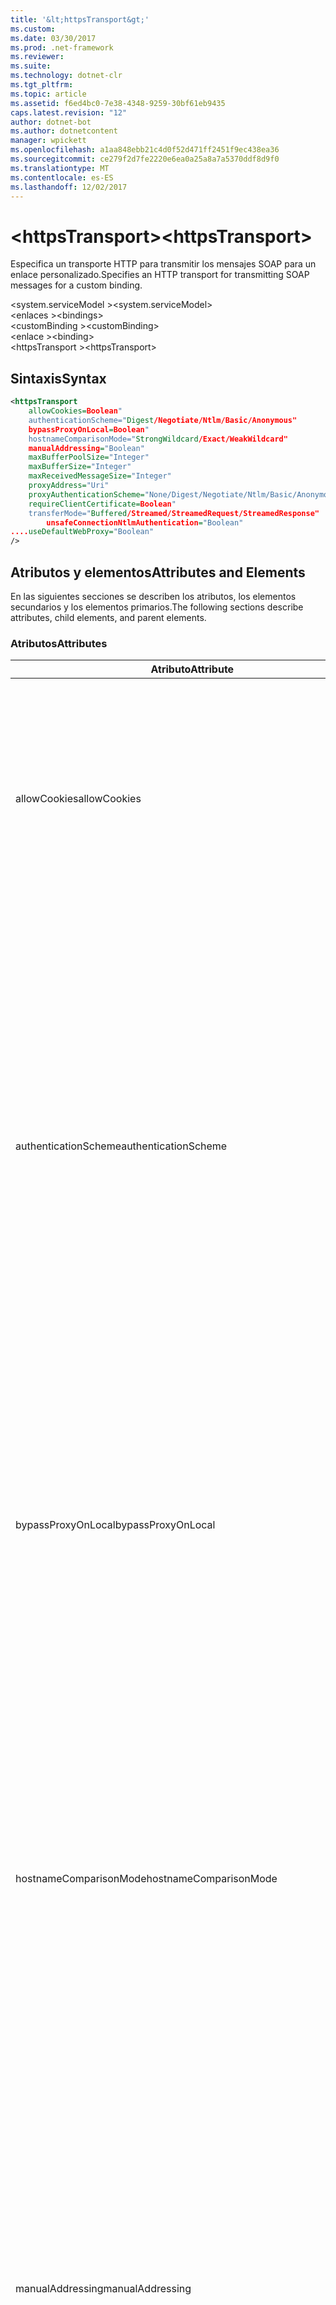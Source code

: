 ```yaml
---
title: '&lt;httpsTransport&gt;'
ms.custom: 
ms.date: 03/30/2017
ms.prod: .net-framework
ms.reviewer: 
ms.suite: 
ms.technology: dotnet-clr
ms.tgt_pltfrm: 
ms.topic: article
ms.assetid: f6ed4bc0-7e38-4348-9259-30bf61eb9435
caps.latest.revision: "12"
author: dotnet-bot
ms.author: dotnetcontent
manager: wpickett
ms.openlocfilehash: a1aa848ebb21c4d0f52d471ff2451f9ec438ea36
ms.sourcegitcommit: ce279f2d7fe2220e6ea0a25a8a7a5370ddf8d9f0
ms.translationtype: MT
ms.contentlocale: es-ES
ms.lasthandoff: 12/02/2017
---
```

# <a name="lthttpstransportgt"></a><span data-ttu-id="70511-102">&lt;httpsTransport&gt;</span><span class="sxs-lookup"><span data-stu-id="70511-102">&lt;httpsTransport&gt;</span></span>
<span data-ttu-id="70511-103">Especifica un transporte HTTP para transmitir los mensajes SOAP para un enlace personalizado.</span><span class="sxs-lookup"><span data-stu-id="70511-103">Specifies an HTTP transport for transmitting SOAP messages for a custom binding.</span></span>  
  
 <span data-ttu-id="70511-104">\<system.serviceModel ></span><span class="sxs-lookup"><span data-stu-id="70511-104">\<system.serviceModel></span></span>  
<span data-ttu-id="70511-105">\<enlaces ></span><span class="sxs-lookup"><span data-stu-id="70511-105">\<bindings></span></span>  
<span data-ttu-id="70511-106">\<customBinding ></span><span class="sxs-lookup"><span data-stu-id="70511-106">\<customBinding></span></span>  
<span data-ttu-id="70511-107">\<enlace ></span><span class="sxs-lookup"><span data-stu-id="70511-107">\<binding></span></span>  
<span data-ttu-id="70511-108">\<httpsTransport ></span><span class="sxs-lookup"><span data-stu-id="70511-108">\<httpsTransport></span></span>  
  
## <a name="syntax"></a><span data-ttu-id="70511-109">Sintaxis</span><span class="sxs-lookup"><span data-stu-id="70511-109">Syntax</span></span>  
  
```xml  
<httpsTransport  
    allowCookies=Boolean"  
    authenticationScheme="Digest/Negotiate/Ntlm/Basic/Anonymous"  
    bypassProxyOnLocal=Boolean"  
    hostnameComparisonMode="StrongWildcard/Exact/WeakWildcard"  
    manualAddressing="Boolean"  
    maxBufferPoolSize="Integer"  
    maxBufferSize="Integer"  
    maxReceivedMessageSize="Integer"  
    proxyAddress="Uri"  
    proxyAuthenticationScheme="None/Digest/Negotiate/Ntlm/Basic/Anonymous"        realm="String"  
    requireClientCertificate=Boolean"  
    transferMode="Buffered/Streamed/StreamedRequest/StreamedResponse"  
        unsafeConnectionNtlmAuthentication="Boolean"  
....useDefaultWebProxy="Boolean"  
/>  
```  
  
## <a name="attributes-and-elements"></a><span data-ttu-id="70511-110">Atributos y elementos</span><span class="sxs-lookup"><span data-stu-id="70511-110">Attributes and Elements</span></span>  
 <span data-ttu-id="70511-111">En las siguientes secciones se describen los atributos, los elementos secundarios y los elementos primarios.</span><span class="sxs-lookup"><span data-stu-id="70511-111">The following sections describe attributes, child elements, and parent elements.</span></span>  
  
### <a name="attributes"></a><span data-ttu-id="70511-112">Atributos</span><span class="sxs-lookup"><span data-stu-id="70511-112">Attributes</span></span>  
  
|<span data-ttu-id="70511-113">Atributo</span><span class="sxs-lookup"><span data-stu-id="70511-113">Attribute</span></span>|<span data-ttu-id="70511-114">Descripción</span><span class="sxs-lookup"><span data-stu-id="70511-114">Description</span></span>|  
|---------------|-----------------|  
|<span data-ttu-id="70511-115">allowCookies</span><span class="sxs-lookup"><span data-stu-id="70511-115">allowCookies</span></span>|<span data-ttu-id="70511-116">Un valor booleano que especifica si el cliente acepta las cookies y las propaga en solicitudes futuras.</span><span class="sxs-lookup"><span data-stu-id="70511-116">A Boolean value that specifies whether the client accepts cookies and propagates them on future requests.</span></span> <span data-ttu-id="70511-117">De manera predeterminada, es `false`.</span><span class="sxs-lookup"><span data-stu-id="70511-117">The default is `false`.</span></span><br /><br /> <span data-ttu-id="70511-118">Puede usar este atributo al interactuar con los servicios Web ASMX que utilizan cookies.</span><span class="sxs-lookup"><span data-stu-id="70511-118">You can use this attribute when you interact with ASMX Web services that use cookies.</span></span> <span data-ttu-id="70511-119">De esta manera, puede estar seguro de que las cookies devueltas del servidor se copian automáticamente en todas las solicitudes de cliente futuras para ese servicio.</span><span class="sxs-lookup"><span data-stu-id="70511-119">In this way, you can be sure that the cookies returned from the server are automatically copied to all future client requests for that service.</span></span>|  
|<span data-ttu-id="70511-120">authenticationScheme</span><span class="sxs-lookup"><span data-stu-id="70511-120">authenticationScheme</span></span>|<span data-ttu-id="70511-121">Especifica el protocolo utilizado para autenticar solicitudes de cliente que son procesadas por un agente de escucha HTTP.</span><span class="sxs-lookup"><span data-stu-id="70511-121">Specifies the protocol used to authenticate client requests being processed by an HTTP listener.</span></span> <span data-ttu-id="70511-122">Los valores válidos son los siguientes:</span><span class="sxs-lookup"><span data-stu-id="70511-122">Valid values include the following:</span></span><br /><br /> <span data-ttu-id="70511-123">-Digest: Especifica la autenticación implícita.</span><span class="sxs-lookup"><span data-stu-id="70511-123">-   Digest: Specifies digest authentication.</span></span><br /><span data-ttu-id="70511-124">-Negotiate: Negocia con el cliente para determinar el esquema de autenticación.</span><span class="sxs-lookup"><span data-stu-id="70511-124">-   Negotiate: Negotiates with the client to determine the authentication scheme.</span></span> <span data-ttu-id="70511-125">Si cliente y el servidor son compatibles con Kerberos, se utiliza; de lo contrario, se utiliza NTLM.</span><span class="sxs-lookup"><span data-stu-id="70511-125">If both client and server support Kerberos, it is used; otherwise, NTLM is used.</span></span><br /><span data-ttu-id="70511-126">-Ntlm: Especifica la autenticación NTLM.</span><span class="sxs-lookup"><span data-stu-id="70511-126">-   Ntlm: Specifies NTLM authentication.</span></span><br /><span data-ttu-id="70511-127">-Basic: Especifica la autenticación básica.</span><span class="sxs-lookup"><span data-stu-id="70511-127">-   Basic: Specifies basic authentication.</span></span><br /><span data-ttu-id="70511-128">-Anonymous: Especifica la autenticación anónima.</span><span class="sxs-lookup"><span data-stu-id="70511-128">-   Anonymous: Specifies anonymous authentication.</span></span><br /><br /> <span data-ttu-id="70511-129">El valor predeterminado es Anonymous.</span><span class="sxs-lookup"><span data-stu-id="70511-129">The default is Anonymous.</span></span> <span data-ttu-id="70511-130">Este atributo es del tipo <xref:System.Net.AuthenticationSchemes>.</span><span class="sxs-lookup"><span data-stu-id="70511-130">This attribute is of type <xref:System.Net.AuthenticationSchemes>.</span></span> <span data-ttu-id="70511-131">Se puede establecer este atributo sólo una vez.</span><span class="sxs-lookup"><span data-stu-id="70511-131">This attribute can only be set once.</span></span>|  
|<span data-ttu-id="70511-132">bypassProxyOnLocal</span><span class="sxs-lookup"><span data-stu-id="70511-132">bypassProxyOnLocal</span></span>|<span data-ttu-id="70511-133">Valor de tipo booleano que indica si se omitirá el servidor proxy para las direcciones locales.</span><span class="sxs-lookup"><span data-stu-id="70511-133">A Boolean value that indicates whether to bypass the proxy server for local addresses.</span></span> <span data-ttu-id="70511-134">De manera predeterminada, es `false`.</span><span class="sxs-lookup"><span data-stu-id="70511-134">The default is `false`.</span></span><br /><br /> <span data-ttu-id="70511-135">Una dirección local es la que está en la LAN local o intranet.</span><span class="sxs-lookup"><span data-stu-id="70511-135">A local address is one that is on the local LAN or intranet.</span></span><br /><br /> [!INCLUDE[indigo1](../../../../../includes/indigo1-md.md)]<span data-ttu-id="70511-136"> siempre omite el proxy si la dirección de servicio comienza con http://localhost.</span><span class="sxs-lookup"><span data-stu-id="70511-136"> always ignores the proxy if the service address begins with http://localhost.</span></span><br /><br /> <span data-ttu-id="70511-137">Debería utilizar el nombre del host en lugar del localhost si desea que los clientes pasen por un proxy al comunicarse con los servicios en el mismo equipo.</span><span class="sxs-lookup"><span data-stu-id="70511-137">You should use the host name rather than localhost if you want clients to go through a proxy when talking to services on the same machine.</span></span>|  
|<span data-ttu-id="70511-138">hostnameComparisonMode</span><span class="sxs-lookup"><span data-stu-id="70511-138">hostnameComparisonMode</span></span>|<span data-ttu-id="70511-139">Especifica el modo de comparación de nombres de host HTTP usado para analizar los URI.</span><span class="sxs-lookup"><span data-stu-id="70511-139">Specifies the HTTP hostname comparison mode used to parse URIs.</span></span> <span data-ttu-id="70511-140">Los valores válidos son</span><span class="sxs-lookup"><span data-stu-id="70511-140">Valid values are,</span></span><br /><br /> <span data-ttu-id="70511-141">-StrongWildcard: ("+") coincide con todos los posibles nombres del host en el contexto de esquema especificado, puerto y URI relativo.</span><span class="sxs-lookup"><span data-stu-id="70511-141">-   StrongWildcard: ("+") matches all possible hostnames in the context of the specified scheme, port and relative URI.</span></span><br /><span data-ttu-id="70511-142">-Exacto: ningún carácter comodín</span><span class="sxs-lookup"><span data-stu-id="70511-142">-   Exact: no wildcards</span></span><br /><span data-ttu-id="70511-143">-WeakWildcard: ("*") coincide con todo posible nombre de host en el contexto de esquema especificado, puerto y URI relativo con los que no se han coincidido explícitamente o a través del mecanismo de carácter comodín fuerte.</span><span class="sxs-lookup"><span data-stu-id="70511-143">-   WeakWildcard: ("*") matches all possible hostname in the context of the specified scheme, port and relative UIR that have not been matched explicitly or through the strong wildcard mechanism.</span></span><br /><br /> <span data-ttu-id="70511-144">El valor predeterminado es StrongWildcard.</span><span class="sxs-lookup"><span data-stu-id="70511-144">The default is StrongWildcard.</span></span> <span data-ttu-id="70511-145">Este atributo es del tipo `System.ServiceModel.HostnameComparison`.</span><span class="sxs-lookup"><span data-stu-id="70511-145">This attribute is of type `System.ServiceModel.HostnameComparison`.</span></span>|  
|<span data-ttu-id="70511-146">manualAddressing</span><span class="sxs-lookup"><span data-stu-id="70511-146">manualAddressing</span></span>|<span data-ttu-id="70511-147">Un valor booleano que permite al usuario tomar el control del direccionamiento del mensaje.</span><span class="sxs-lookup"><span data-stu-id="70511-147">A Boolean value that enables the user to take control of message addressing.</span></span> <span data-ttu-id="70511-148">Esta propiedad normalmente se usa en escenarios del enrutador, donde la aplicación determina a cuál de los destinos va a enviar un mensaje.</span><span class="sxs-lookup"><span data-stu-id="70511-148">This property is usually used in router scenarios, where the application determines which one of several destinations to send a message to.</span></span><br /><br /> <span data-ttu-id="70511-149">Si se establece en `true`, el canal supone que el mensaje ya se ha direccionado y no le agrega ninguna información adicional.</span><span class="sxs-lookup"><span data-stu-id="70511-149">When set to `true`, the channel assumes the message has already been addressed and does not add any additional information to it.</span></span> <span data-ttu-id="70511-150">El usuario puede direccionar a continuación individualmente cada mensaje.</span><span class="sxs-lookup"><span data-stu-id="70511-150">The user can then address every message individually.</span></span><br /><br /> <span data-ttu-id="70511-151">Cuando se establece en `false`, la Windows Communication Foundation predeterminada (WCF) que direcciona el mecanismo crea automáticamente las direcciones para todos los mensajes.</span><span class="sxs-lookup"><span data-stu-id="70511-151">When set to `false`, the default Windows Communication Foundation (WCF) addressing mechanism automatically creates addresses for all messages.</span></span><br /><br /> <span data-ttu-id="70511-152">De manera predeterminada, es `false`.</span><span class="sxs-lookup"><span data-stu-id="70511-152">The default is `false`.</span></span>|  
|<span data-ttu-id="70511-153">maxBufferPoolSize</span><span class="sxs-lookup"><span data-stu-id="70511-153">maxBufferPoolSize</span></span>|<span data-ttu-id="70511-154">Un entero positivo que especifica el tamaño máximo del grupo de búferes.</span><span class="sxs-lookup"><span data-stu-id="70511-154">A positive integer that specifies the maximum size of the buffer pool.</span></span> <span data-ttu-id="70511-155">El valor predeterminado es 524288.</span><span class="sxs-lookup"><span data-stu-id="70511-155">The default is 524288.</span></span><br /><br /> <span data-ttu-id="70511-156">Muchas partes de los búferes de uso WCF.</span><span class="sxs-lookup"><span data-stu-id="70511-156">Many parts of WCF use buffers.</span></span> <span data-ttu-id="70511-157">Crear y destruir búferes cada vez que se usan es caro, y la recolección de elementos no utilizados para los búferes también es cara.</span><span class="sxs-lookup"><span data-stu-id="70511-157">Creating and destroying buffers each time they are used is expensive, and garbage collection for buffers is also expensive.</span></span> <span data-ttu-id="70511-158">Con grupos de búferes, puede tomar un búfer del grupo, usarlo y devolverlo al grupo una vez haya terminado.</span><span class="sxs-lookup"><span data-stu-id="70511-158">With buffer pools, you can take a buffer from the pool, use it, and return it to the pool once you are done.</span></span> <span data-ttu-id="70511-159">Así se evita la sobrecarga al crear y destruir búferes.</span><span class="sxs-lookup"><span data-stu-id="70511-159">Thus the overhead in creating and destroying buffers is avoided.</span></span>|  
|<span data-ttu-id="70511-160">maxBufferSize</span><span class="sxs-lookup"><span data-stu-id="70511-160">maxBufferSize</span></span>|<span data-ttu-id="70511-161">Un entero positivo que especifica el tamaño máximo del búfer.</span><span class="sxs-lookup"><span data-stu-id="70511-161">A positive integer that specifies the maximum size of the buffer.</span></span> <span data-ttu-id="70511-162">El valor predeterminado es 524288.</span><span class="sxs-lookup"><span data-stu-id="70511-162">The default is 524288</span></span>|  
|<span data-ttu-id="70511-163">maxReceivedMessageSize</span><span class="sxs-lookup"><span data-stu-id="70511-163">maxReceivedMessageSize</span></span>|<span data-ttu-id="70511-164">Un entero positivo que especifica el tamaño del mensaje permitido máximo que se puede recibir.</span><span class="sxs-lookup"><span data-stu-id="70511-164">A positive integer that specifies the maximum allowable message size that can be received.</span></span> <span data-ttu-id="70511-165">El valor predeterminado es 65536.</span><span class="sxs-lookup"><span data-stu-id="70511-165">The default is 65536.</span></span>|  
|<span data-ttu-id="70511-166">proxyAddress</span><span class="sxs-lookup"><span data-stu-id="70511-166">proxyAddress</span></span>|<span data-ttu-id="70511-167">Un URI que especifica la dirección del proxy HTTP.</span><span class="sxs-lookup"><span data-stu-id="70511-167">A URI that specifies the address of the HTTP proxy.</span></span> <span data-ttu-id="70511-168">Si `useSystemWebProxy` es `true`, este valor debe ser `null`.</span><span class="sxs-lookup"><span data-stu-id="70511-168">If `useSystemWebProxy` is `true`, this setting must be `null`.</span></span> <span data-ttu-id="70511-169">De manera predeterminada, es `null`.</span><span class="sxs-lookup"><span data-stu-id="70511-169">The default is `null`.</span></span>|  
|<span data-ttu-id="70511-170">proxyAuthenticationScheme</span><span class="sxs-lookup"><span data-stu-id="70511-170">proxyAuthenticationScheme</span></span>|<span data-ttu-id="70511-171">Especifica el protocolo utilizado para autenticar solicitudes de cliente que son procesadas por un proxy HTTP.</span><span class="sxs-lookup"><span data-stu-id="70511-171">Specifies the protocol used for authenticating client requests being processed by an HTTP proxy.</span></span> <span data-ttu-id="70511-172">Los valores válidos son los siguientes:</span><span class="sxs-lookup"><span data-stu-id="70511-172">Valid values include the following:</span></span><br /><br /> <span data-ttu-id="70511-173">-None: No se realiza la autenticación.</span><span class="sxs-lookup"><span data-stu-id="70511-173">-   None: No authentication is performed.</span></span><br /><span data-ttu-id="70511-174">-Digest: Especifica la autenticación implícita.</span><span class="sxs-lookup"><span data-stu-id="70511-174">-   Digest: Specifies digest authentication.</span></span><br /><span data-ttu-id="70511-175">-Negotiate: Negocia con el cliente para determinar el esquema de autenticación.</span><span class="sxs-lookup"><span data-stu-id="70511-175">-   Negotiate: Negotiates with the client to determine the authentication scheme.</span></span> <span data-ttu-id="70511-176">Si cliente y el servidor son compatibles con Kerberos, se utiliza; de lo contrario, se utiliza NTLM.</span><span class="sxs-lookup"><span data-stu-id="70511-176">If both client and server support Kerberos, it is used; otherwise, NTLM is used.</span></span><br /><span data-ttu-id="70511-177">-Ntlm: Especifica la autenticación NTLM.</span><span class="sxs-lookup"><span data-stu-id="70511-177">-   Ntlm: Specifies NTLM authentication.</span></span><br /><span data-ttu-id="70511-178">-Basic: Especifica la autenticación básica.</span><span class="sxs-lookup"><span data-stu-id="70511-178">-   Basic: Specifies basic authentication.</span></span><br /><span data-ttu-id="70511-179">-Anonymous: Especifica la autenticación anónima.</span><span class="sxs-lookup"><span data-stu-id="70511-179">-   Anonymous: Specifies anonymous authentication.</span></span><br /><span data-ttu-id="70511-180">-IntegratedWindowsAuthentication: Especifica la autenticación de Windows.</span><span class="sxs-lookup"><span data-stu-id="70511-180">-   IntegratedWindowsAuthentication: Specifies Windows authentication.</span></span><br /><br /> <span data-ttu-id="70511-181">El valor predeterminado es Anonymous.</span><span class="sxs-lookup"><span data-stu-id="70511-181">The default is Anonymous.</span></span> <span data-ttu-id="70511-182">Este atributo es del tipo <xref:System.Net.AuthenticationSchemes>.</span><span class="sxs-lookup"><span data-stu-id="70511-182">This attribute is of type <xref:System.Net.AuthenticationSchemes>.</span></span>|  
|<span data-ttu-id="70511-183">realm</span><span class="sxs-lookup"><span data-stu-id="70511-183">realm</span></span>|<span data-ttu-id="70511-184">Una cadena que especifica el dominio kerberos que se utilizará en el proxy/servidor.</span><span class="sxs-lookup"><span data-stu-id="70511-184">A string that specifies the realm to use on the proxy/server.</span></span> <span data-ttu-id="70511-185">El valor predeterminado es una cadena vacía.</span><span class="sxs-lookup"><span data-stu-id="70511-185">The default is an empty string.</span></span><br /><br /> <span data-ttu-id="70511-186">Los servidores usan los dominios para particionar recursos protegidos.</span><span class="sxs-lookup"><span data-stu-id="70511-186">Servers use realms to partition protected resources.</span></span> <span data-ttu-id="70511-187">Cada partición puede tener su propio esquema de autenticación y/o base de datos de autorización.</span><span class="sxs-lookup"><span data-stu-id="70511-187">Each partition can have its own authentication scheme and/or authorization database.</span></span> <span data-ttu-id="70511-188">Los dominios sólo se utilizan para la autenticación básica e implícita.</span><span class="sxs-lookup"><span data-stu-id="70511-188">Realms are used only for basic and digest authentication.</span></span> <span data-ttu-id="70511-189">Cuando un cliente se autentica correctamente, la autenticación es válida para todos los recursos de un dominio kerberos determinado.</span><span class="sxs-lookup"><span data-stu-id="70511-189">After a client successfully authenticates, the authentication is valid for all resources in a given realm.</span></span> <span data-ttu-id="70511-190">Para obtener una descripción detallada de los dominios, consulte RFC 2617, disponible en http://www.ietf.org.</span><span class="sxs-lookup"><span data-stu-id="70511-190">For a detailed description of realms, see RFC 2617 at http://www.ietf.org.</span></span>|  
|<span data-ttu-id="70511-191">requireClientCertificate</span><span class="sxs-lookup"><span data-stu-id="70511-191">requireClientCertificate</span></span>|<span data-ttu-id="70511-192">Un valor booleano que especifica si el servidor necesita que el cliente proporcione un certificado de cliente como parte del protocolo de enlace HTTPS.</span><span class="sxs-lookup"><span data-stu-id="70511-192">A Boolean value that specifies if the server requires the client to provide a client certificate as part of the HTTPS handshake.</span></span> <span data-ttu-id="70511-193">De manera predeterminada, es `false`.</span><span class="sxs-lookup"><span data-stu-id="70511-193">The default is `false`.</span></span>|  
|<span data-ttu-id="70511-194">transferMode</span><span class="sxs-lookup"><span data-stu-id="70511-194">transferMode</span></span>|<span data-ttu-id="70511-195">Especifica si los mensajes se almacenan en búfer, se transmiten o si son una solicitud o una respuesta.</span><span class="sxs-lookup"><span data-stu-id="70511-195">Specifies whether messages are buffered or streamed or a request or response.</span></span> <span data-ttu-id="70511-196">Los valores válidos son los siguientes:</span><span class="sxs-lookup"><span data-stu-id="70511-196">Valid values include the following:</span></span><br /><br /> <span data-ttu-id="70511-197">-Buffered: Los mensajes de solicitud y respuesta se almacenan en búfer.</span><span class="sxs-lookup"><span data-stu-id="70511-197">-   Buffered: The request and response messages are buffered.</span></span><br /><span data-ttu-id="70511-198">-Modos: Se transmiten los mensajes de solicitud y respuesta.</span><span class="sxs-lookup"><span data-stu-id="70511-198">-   Streamed: The request and response messages are streamed.</span></span><br /><span data-ttu-id="70511-199">-StreamedRequest: Se transmite el mensaje de solicitud y se almacena en búfer el mensaje de respuesta.</span><span class="sxs-lookup"><span data-stu-id="70511-199">-   StreamedRequest: The request message is streamed and the response message is buffered.</span></span><br /><span data-ttu-id="70511-200">-StreamedResponse: Que se almacena en búfer el mensaje de solicitud y se transmite el mensaje de respuesta.</span><span class="sxs-lookup"><span data-stu-id="70511-200">-   StreamedResponse: The request message is buffered and the response message is streamed.</span></span><br /><br /> <span data-ttu-id="70511-201">El valor predeterminado es Buffered.</span><span class="sxs-lookup"><span data-stu-id="70511-201">The default is Buffered.</span></span> <span data-ttu-id="70511-202">Este atributo es del tipo <xref:System.ServiceModel.TransferMode>.</span><span class="sxs-lookup"><span data-stu-id="70511-202">This attribute is of type <xref:System.ServiceModel.TransferMode>.</span></span>|  
|<span data-ttu-id="70511-203">unsafeConnectionNtlmAuthentication</span><span class="sxs-lookup"><span data-stu-id="70511-203">unsafeConnectionNtlmAuthentication</span></span>|<span data-ttu-id="70511-204">Un valor booleano que especifica si la conexión compartida no segura está habilitada en el servidor.</span><span class="sxs-lookup"><span data-stu-id="70511-204">A Boolean value that specifies whether Unsafe Connection Sharing is enabled on the server.</span></span> <span data-ttu-id="70511-205">De manera predeterminada, es `false`.</span><span class="sxs-lookup"><span data-stu-id="70511-205">The default is `false`.</span></span> <span data-ttu-id="70511-206">Si está habilitado, la autenticación NTLM se realiza una vez en cada conexión TCP.</span><span class="sxs-lookup"><span data-stu-id="70511-206">If enabled, NTLM authentication is performed once on each TCP connection.</span></span>|  
|<span data-ttu-id="70511-207">useDefaultWebProxy</span><span class="sxs-lookup"><span data-stu-id="70511-207">useDefaultWebProxy</span></span>|<span data-ttu-id="70511-208">Un valor que especifica si se utiliza la configuración del proxy del equipo en lugar de la configuración específica del usuario.</span><span class="sxs-lookup"><span data-stu-id="70511-208">A Boolean value that specifies whether the machine-wide proxy settings are used rather than the user specific settings.</span></span> <span data-ttu-id="70511-209">De manera predeterminada, es `true`.</span><span class="sxs-lookup"><span data-stu-id="70511-209">The default is `true`.</span></span>|  
  
### <a name="child-elements"></a><span data-ttu-id="70511-210">Elementos secundarios</span><span class="sxs-lookup"><span data-stu-id="70511-210">Child Elements</span></span>  
 <span data-ttu-id="70511-211">Ninguno.</span><span class="sxs-lookup"><span data-stu-id="70511-211">None.</span></span>  
  
### <a name="parent-elements"></a><span data-ttu-id="70511-212">Elementos primarios</span><span class="sxs-lookup"><span data-stu-id="70511-212">Parent Elements</span></span>  
  
|<span data-ttu-id="70511-213">Elemento</span><span class="sxs-lookup"><span data-stu-id="70511-213">Element</span></span>|<span data-ttu-id="70511-214">Descripción</span><span class="sxs-lookup"><span data-stu-id="70511-214">Description</span></span>|  
|-------------|-----------------|  
|[<span data-ttu-id="70511-215">\<enlace ></span><span class="sxs-lookup"><span data-stu-id="70511-215">\<binding></span></span>](../../../../../docs/framework/misc/binding.md)|<span data-ttu-id="70511-216">Define todas las funcionalidades de enlace del enlace personalizado.</span><span class="sxs-lookup"><span data-stu-id="70511-216">Defines all binding capabilities of the custom binding.</span></span>|  
  
## <a name="remarks"></a><span data-ttu-id="70511-217">Comentarios</span><span class="sxs-lookup"><span data-stu-id="70511-217">Remarks</span></span>  
 <span data-ttu-id="70511-218">El elemento `httpsTransport` es el punto inicial para crear un enlace personalizado que implementa el protocolo de transporte HTTPS.</span><span class="sxs-lookup"><span data-stu-id="70511-218">The `httpsTransport` element is the starting point for creating a custom binding that implements the HTTPS transport protocol.</span></span> <span data-ttu-id="70511-219">HTTPS es el transporte primario utilizado para fines de interoperabilidad segura.</span><span class="sxs-lookup"><span data-stu-id="70511-219">HTTPS is the primary transport used for secure interoperability purposes.</span></span> <span data-ttu-id="70511-220">[!INCLUDE[indigo1](../../../../../includes/indigo1-md.md)] admite HTTPS para asegurarse la interoperabilidad con otras pilas de servicios Web.</span><span class="sxs-lookup"><span data-stu-id="70511-220">HTTPS is supported by the [!INCLUDE[indigo1](../../../../../includes/indigo1-md.md)] to ensure interoperability with other Web services stacks.</span></span>  
  
## <a name="see-also"></a><span data-ttu-id="70511-221">Vea también</span><span class="sxs-lookup"><span data-stu-id="70511-221">See Also</span></span>  
 <xref:System.ServiceModel.Configuration.HttpsTransportElement>  
 <xref:System.ServiceModel.Channels.HttpsTransportBindingElement>  
 <xref:System.ServiceModel.Channels.TransportBindingElement>  
 <xref:System.ServiceModel.Channels.CustomBinding>  
 [<span data-ttu-id="70511-222">Transportes</span><span class="sxs-lookup"><span data-stu-id="70511-222">Transports</span></span>](../../../../../docs/framework/wcf/feature-details/transports.md)  
 [<span data-ttu-id="70511-223">Elegir un transporte</span><span class="sxs-lookup"><span data-stu-id="70511-223">Choosing a Transport</span></span>](../../../../../docs/framework/wcf/feature-details/choosing-a-transport.md)  
 [<span data-ttu-id="70511-224">Enlaces</span><span class="sxs-lookup"><span data-stu-id="70511-224">Bindings</span></span>](../../../../../docs/framework/wcf/bindings.md)  
 [<span data-ttu-id="70511-225">Extensión de enlaces</span><span class="sxs-lookup"><span data-stu-id="70511-225">Extending Bindings</span></span>](../../../../../docs/framework/wcf/extending/extending-bindings.md)  
 [<span data-ttu-id="70511-226">Enlaces personalizados</span><span class="sxs-lookup"><span data-stu-id="70511-226">Custom Bindings</span></span>](../../../../../docs/framework/wcf/extending/custom-bindings.md)  
 [<span data-ttu-id="70511-227">\<customBinding ></span><span class="sxs-lookup"><span data-stu-id="70511-227">\<customBinding></span></span>](../../../../../docs/framework/configure-apps/file-schema/wcf/custombinding.md)
